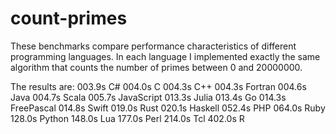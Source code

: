 # count-primes

These benchmarks compare performance characteristics of different programming languages.
In each language I implemented exactly the same algorithm that counts the number of primes between 0 and 20000000.

The results are:
003.9s C#
004.0s C
004.3s C++
004.3s Fortran
004.6s Java
004.7s Scala
005.7s JavaScript
013.3s Julia
013.4s Go
014.3s FreePascal
014.8s Swift
019.0s Rust
020.1s Haskell
052.4s PHP
064.0s Ruby
128.0s Python
148.0s Lua
177.0s Perl
214.0s Tcl
402.0s R
